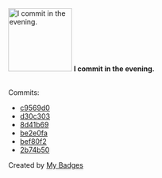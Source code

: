 <img src="https://my-badges.github.io/my-badges/evening-commits.png" alt="I commit in the evening." title="I commit in the evening." width="128">
<strong>I commit in the evening.</strong>
<br><br>

Commits:

- <a href="https://github.com/dancarroll/aoc_2024/commit/c9569d046b7f6987df7ce82eb1e5a8615f2b76bc">c9569d0</a>
- <a href="https://github.com/dancarroll/aoc_2024/commit/d30c3038e034db2bfb8f9cd4869c3ff7b483325a">d30c303</a>
- <a href="https://github.com/dancarroll/aoc_2024/commit/8d41b69f14be264cce7cdf83ac27747c018dce83">8d41b69</a>
- <a href="https://github.com/dancarroll/aoc_2024/commit/be2e0fa4354c7797c06f63d43e015e814457cd10">be2e0fa</a>
- <a href="https://github.com/dancarroll/aoc_2024/commit/bef80f2a36fa9ed48df99c9b97483f246e39202d">bef80f2</a>
- <a href="https://github.com/dancarroll/my-badges/commit/2b74b50f885fc0ca1f04ec8b7ccf8b10b0bcb728">2b74b50</a>


Created by <a href="https://github.com/my-badges/my-badges">My Badges</a>